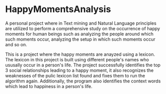 # HappyMomentsAnalysis
A personal project where in Text mining and Natural Language principles are utilized to perform a comprehensive study on the occurrence of happy moments for human beings such as analyzing the people around which such moments occur, analyzing the setup in which such moments occur and so on.  

This is a project where the happy moments are anayzed using a lexicon. The lexicon in this project is built using different people's names who ususally occur in a person's life. The project successfully identifies the top 3 social relationships leading to a happy moment, it also recognizes the weaknesses of the pulic lexicon list found and fixes them to run the algorithm again. Additionally, the program also identifies the context words which lead to happiness in a person's life. 
